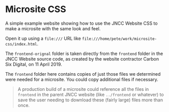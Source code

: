 Microsite CSS
=============

A simple example website showing how to use the JNCC Website CSS to make a microsite with the same look and feel.

Open it up using a `file:///` URL like `file:///home/pete/work/microsite-css/index.html`. 

The `frontend-orignal` folder is taken directly from the `frontend` folder in the JNCC Website source code, as created by the website contractor Carbon Six Digital, on 11 April 2019.

The `frontend` folder here contains copies of just those files we determined were needed for a microsite. You could copy additional files  if necessary.

> A production build of a microsite could reference all the files in `frontend` in the parent JNCC website (like `../frontend` or whatever) to save the user needing to download these (fairly large) files more than once.

